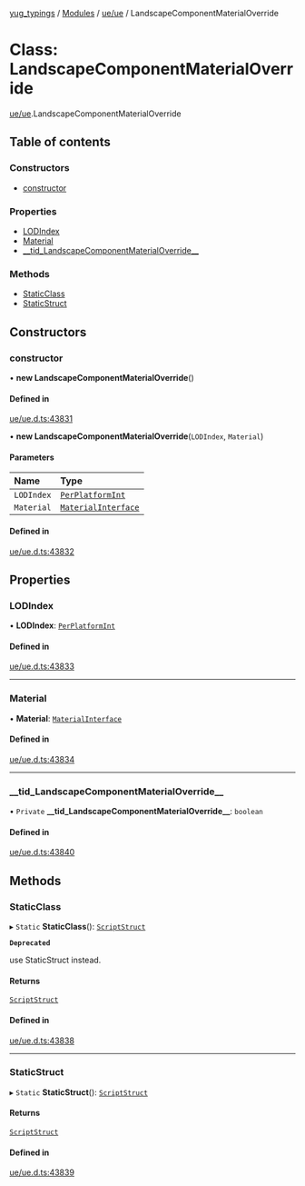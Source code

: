 [yug_typings](../README.md) / [Modules](../modules.md) / [ue/ue](../modules/ue_ue.md) / LandscapeComponentMaterialOverride

# Class: LandscapeComponentMaterialOverride

[ue/ue](../modules/ue_ue.md).LandscapeComponentMaterialOverride

## Table of contents

### Constructors

- [constructor](ue_ue.LandscapeComponentMaterialOverride.md#constructor)

### Properties

- [LODIndex](ue_ue.LandscapeComponentMaterialOverride.md#lodindex)
- [Material](ue_ue.LandscapeComponentMaterialOverride.md#material)
- [\_\_tid\_LandscapeComponentMaterialOverride\_\_](ue_ue.LandscapeComponentMaterialOverride.md#__tid_landscapecomponentmaterialoverride__)

### Methods

- [StaticClass](ue_ue.LandscapeComponentMaterialOverride.md#staticclass)
- [StaticStruct](ue_ue.LandscapeComponentMaterialOverride.md#staticstruct)

## Constructors

### constructor

• **new LandscapeComponentMaterialOverride**()

#### Defined in

[ue/ue.d.ts:43831](https://github.com/YugMetaverse/yug_typings/blob/25cad34/ue/ue.d.ts#L43831)

• **new LandscapeComponentMaterialOverride**(`LODIndex`, `Material`)

#### Parameters

| Name | Type |
| :------ | :------ |
| `LODIndex` | [`PerPlatformInt`](ue_ue.PerPlatformInt.md) |
| `Material` | [`MaterialInterface`](ue_ue.MaterialInterface.md) |

#### Defined in

[ue/ue.d.ts:43832](https://github.com/YugMetaverse/yug_typings/blob/25cad34/ue/ue.d.ts#L43832)

## Properties

### LODIndex

• **LODIndex**: [`PerPlatformInt`](ue_ue.PerPlatformInt.md)

#### Defined in

[ue/ue.d.ts:43833](https://github.com/YugMetaverse/yug_typings/blob/25cad34/ue/ue.d.ts#L43833)

___

### Material

• **Material**: [`MaterialInterface`](ue_ue.MaterialInterface.md)

#### Defined in

[ue/ue.d.ts:43834](https://github.com/YugMetaverse/yug_typings/blob/25cad34/ue/ue.d.ts#L43834)

___

### \_\_tid\_LandscapeComponentMaterialOverride\_\_

• `Private` **\_\_tid\_LandscapeComponentMaterialOverride\_\_**: `boolean`

#### Defined in

[ue/ue.d.ts:43840](https://github.com/YugMetaverse/yug_typings/blob/25cad34/ue/ue.d.ts#L43840)

## Methods

### StaticClass

▸ `Static` **StaticClass**(): [`ScriptStruct`](ue_ue.ScriptStruct.md)

**`Deprecated`**

use StaticStruct instead.

#### Returns

[`ScriptStruct`](ue_ue.ScriptStruct.md)

#### Defined in

[ue/ue.d.ts:43838](https://github.com/YugMetaverse/yug_typings/blob/25cad34/ue/ue.d.ts#L43838)

___

### StaticStruct

▸ `Static` **StaticStruct**(): [`ScriptStruct`](ue_ue.ScriptStruct.md)

#### Returns

[`ScriptStruct`](ue_ue.ScriptStruct.md)

#### Defined in

[ue/ue.d.ts:43839](https://github.com/YugMetaverse/yug_typings/blob/25cad34/ue/ue.d.ts#L43839)
